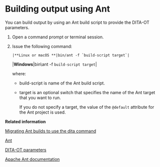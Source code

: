 # Building output using Ant

You can build output by using an Ant build script to provide the DITA-OT parameters.

1.  Open a command prompt or terminal session.

2.  Issue the following command:

        |**Linux or macOS **|bin/ant -f `build-script target`|
    |**Windows**|bin\\ant -f `build-script target`|

    where:

    -   build-script is name of the Ant build script.
    -   target is an optional switch that specifies the name of the Ant target that you want to run.

        If you do not specify a target, the value of the `@default` attribute for the Ant project is used.


**Related information**  


[Migrating Ant builds to use the dita command](../topics/migrating-ant-to-dita.md)

[Ant](../topics/ant.md)

[DITA-OT parameters](../parameters/parameters_intro.md)

[Apache Ant documentation](http://ant.apache.org/manual)

